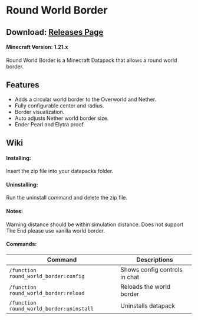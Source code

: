 # Round World Border
## Download: [Releases Page](https://github.com/DominoWWW/Round-World-Border/releases)
#### Minecraft Version: 1.21.x
Round World Border is a Minecraft Datapack that allows a round world border.
## Features
- Adds a circular world border to the Overworld and Nether.
- Fully configurable center and radius.
- Border visualization.
- Auto adjusts Nether world border size.
- Ender Pearl and Elytra proof.

## Wiki
#### Installing:
Insert the zip file into your datapacks folder.

#### Uninstalling:
Run the uninstall command and delete the zip file.

#### Notes:
Warning distance should be within simulation distance.
Does not support The End please use vanilla world border.

#### Commands:
| Command | Descriptions |
| --- | --- |
| ```/function round_world_border:config``` | Shows config controls in chat |
| ```/function round_world_border:reload``` | Reloads the world border |
| ```/function round_world_border:uninstall``` | Uninstalls datapack |
